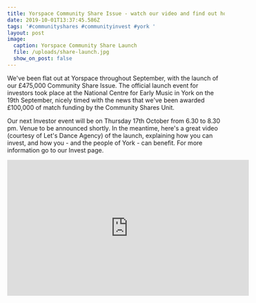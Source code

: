 ```yaml
---
title: Yorspace Community Share Issue - watch our video and find out how it works
date: 2019-10-01T13:37:45.586Z
tags: '#communityshares #communityinvest #york '
layout: post
image:
  caption: Yorspace Community Share Launch
  file: /uploads/share-launch.jpg
  show_on_post: false
---
```

We've been flat out at Yorspace throughout September, with the launch of our £475,000 Community Share Issue. The official launch event for investors took place at the National Centre for Early Music in York on the 19th September, nicely timed with the news that we've been awarded £100,000 of match funding by the Community Shares Unit.

Our next Investor event will be on Thursday 17th October from 6.30 to 8.30 pm. Venue to be announced shortly. In the meantime, here's a great video (courtesy of Let's Dance Agency) of the launch, explaining how you can invest, and how you - and the people of York - can benefit. For more information go to our Invest page.

<iframe width="560" height="315" src="https://www.youtube.com/embed/M49GytLBMUs" frameborder="0" allow="accelerometer; autoplay; encrypted-media; gyroscope; picture-in-picture" allowfullscreen></iframe>